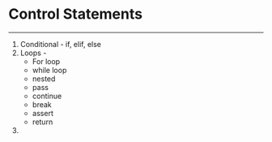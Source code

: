 # Control Statements
----------

1. Conditional - if, elif, else
2. Loops - 
    - For loop
    - while loop
    - nested
    - pass
    - continue
    - break
    - assert 
    - return 
3. 


